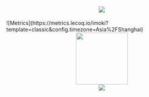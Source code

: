 <h1 align="center">
  <a href="https://sunguoqi.com/">
    <img src="https://readme-typing-svg.herokuapp.com/?lines=在鲁迅的后园，可以看见墙外有两株树;一株是枣树，还有一株也是枣树。&center=true&size=20">
  </a>
</h1>
![Metrics](https://metrics.lecoq.io/imoki?template=classic&config.timezone=Asia%2FShanghai)
<div align="center">
    <img height="137px" src="https://github-readme-stats.vercel.app/api?username=imoki&show_icons=true&theme=nightowl&hide_title=true&hide_border=true" />
</div>
<div align="center">
    <img src="https://activity-graph.herokuapp.com/graph?username=imoki&theme=xcode" />
</div>
